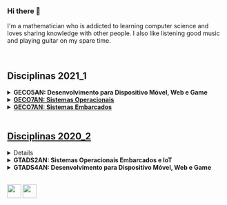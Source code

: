 ### Hi there 👋

I'm a mathematician who is addicted to learning computer science and loves sharing knowledge with other people. I also like listening good music and playing guitar on my spare time.

<br>

## Disciplinas 2021_1

<details>
    <summary><strong>GECO5AN: Desenvolvimento para Dispositivo Móvel, Web e Game</strong></summary>
    <section>

* [Desenvolvimento Web](https://github.com/eduardo-ono/desenvolvimento-web)
* [Desenvolvimento Web (Back-End)](https://github.com/eduardo-ono/desenvolvimento-web_back-end)
* [Desenvolvimento Mobile](https://github.com/eduardo-ono/desenvolvimento-mobile)
* [Jogos Digitais](https://github.com/eduardo-ono/jogos-digitais)
    </section>
</details>

<details>
    <summary><strong><a href="https://github.com/eduardo-ono/sistemas-operacionais"> GECO7AN: Sistemas Operacionais</a></strong></summary>
</details>

<details>
    <summary><strong><a href="https://github.com/eduardo-ono/sistemas-embarcados"> GECO7AN: Sistemas Embarcados</strong></summary>
</details>

<br>


## Disciplinas 2020_2

<details>
    <summary><strong>GECO6AN: Organização de Computadores</strong></summary>
    <section>

* [Arquitetura e Organização de Computadores](https://github.com/eduardo-ono/arquitetura-e-organizacao-de-computadores)
* [Computação Gráfica e Multimídia](https://github.com/eduardo-ono/Computacao-Grafica-e-Multimidia/)
* [Computação Quântica](https://github.com/eduardo-ono/Computacao-Quantica)
    </section>
</details>

<details>
    <summary><strong>GTADS2AN: Sistemas Operacionais Embarcados e IoT</strong></summary>
    <section>

* [Sistemas Operacionais](https://github.com/eduardo-ono/sistemas-operacionais)
* [Sistemas Embarcados](https://github.com/eduardo-ono/sistemas-embarcados)
    </section>
</details>

<details>
    <summary><strong>GTADS4AN: Desenvolvimento para Dispositivo Móvel, Web e Game</strong></summary>
    <section>

* [Desenvolvimento Web](https://github.com/eduardo-ono/desenvolvimento-web)
* [Desenvolvimento Web (Back-End)](https://github.com/eduardo-ono/desenvolvimento-web_back-end)
* [Desenvolvimento Mobile](https://github.com/eduardo-ono/desenvolvimento-mobile)
* [Jogos Digitais](https://github.com/eduardo-ono/jogos-digitais)
    </section>
</details>
<br>

[<img src="https://simpleicons.org/icons/instagram.svg" width="32" height=32>](https://www.instagram.com/eduardoono1973/)
[<img src="https://simpleicons.org/icons/facebook.svg" width="32" height=32>](https://pt-br.facebook.com/eduardo.ono)

<!--
**eduardo-ono/eduardo-ono** is a ✨ _special_ ✨ repository because its `README.md` (this file) appears on your GitHub profile.

Here are some ideas to get you started:

- 🔭 I’m currently working on ...
- 🌱 I’m currently learning ...
- 👯 I’m looking to collaborate on ...
- 🤔 I’m looking for help with ...
- 💬 Ask me about ...
- 📫 How to reach me: ...
- 😄 Pronouns: ...
- ⚡ Fun fact: ...
-->
